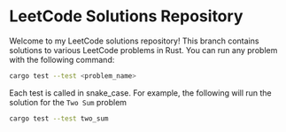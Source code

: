 # LeetCode Solutions Repository

Welcome to my LeetCode solutions repository! This branch contains solutions to various LeetCode problems in Rust. You can run any problem with the following command:

```bash
cargo test --test <problem_name>
```

Each test is called in snake_case. For example, the following will run the solution for the `Two Sum` problem

```bash
cargo test --test two_sum
```

